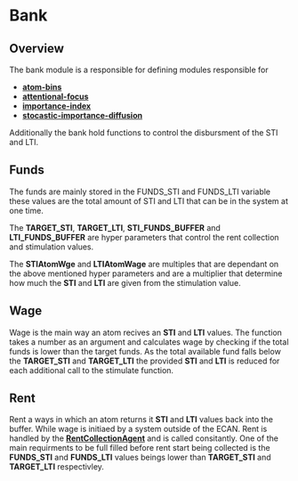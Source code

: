 # Bank

## Overview

The bank module is a responsible for defining modules responsible for 

- [**atom-bins**](atom-bins/README.md)
- [**attentional-focus**](attontional-focus/README.md)
- [**importance-index**](importance-index/README.md)
- [**stocastic-importance-diffusion**](importance-index/README.md)

Additionally the bank hold functions to control the disbursment of the STI and LTI.

## Funds

The funds are mainly stored in the FUNDS_STI and FUNDS_LTI variable 
these values are the total amount of STI and LTI that can be in the system at one time.

The **TARGET_STI**, **TARGET_LTI**, **STI_FUNDS_BUFFER** and **LTI_FUNDS_BUFFER** are hyper parameters
that control the rent collection and stimulation values.

The **STIAtomWge** and **LTIAtomWage** are multiples that are dependant on the above mentioned hyper parameters
and are a multiplier that determine how much the **STI** and **LTI** are given from the stimulation value.

## Wage

Wage is the main way an atom recives an **STI** and **LTI** values. The function takes a number as an argument
and calculates wage by checking if the total funds is lower than the target funds. As the total available fund falls
below the **TARGET_STI** and **TARGET_LTI** the provided **STI** and **LTI** is reduced for each additional call to the stimulate
function.

## Rent

Rent a ways in which an atom returns it **STI** and **LTI** values back into the buffer. While wage is initiaed by a system outside of
the ECAN. Rent is handled by the [**RentCollectionAgent**](../../attention/agents/mettaAgents/RentCollectionAgent) and is called consitantly.
One of the main requirments to be full filled before rent start being collected is the **FUNDS_STI** and **FUNDS_LTI** values beings lower
than **TARGET_STI** and **TARGET_LTI** respectivley.



